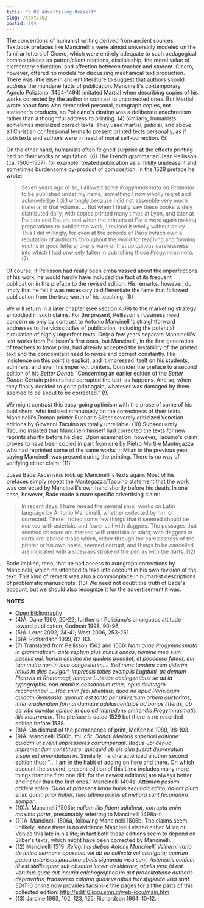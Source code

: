 ```yaml
---
title: "3.02 Advertising Oneself"
slug: /text/302
postid: 204
---
```

The conventions of humanist writing derived from ancient sources. Textbook prefaces like Mancinelli's were almost universally modeled on the familiar letters of Cicero, which were entirely adequate to such pedagogical commonplaces as patron/client relations, discipleship, the moral value of elementary education, and affection between teacher and student. Cicero, however, offered no models for discussing mechanical text production. There was little else in ancient literature to suggest that authors should address the mundane facts of publication. Mancinelli's contemporary Agnolo Poliziano (1454-1494) imitated Martial when describing copies of his works corrected by the author in contrast to uncorrected ones. But Martial wrote about fans who demanded personal, autograph copies, not stationer's products, so Poliziano's citation was a deliberate anachronism rather than a thoughtful address to printing. (4) Similarly, humanists sometimes moralized correct texts. They used martial, judicial, and above all Christian confessional terms to present printed texts personally, as if both texts and authors were in need of moral self-correction. (5)

On the other hand, humanists often feigned surprise at the effects printing had on their works or reputation. (6) The French grammarian Jean Pellisson (ca. 1500-1557), for example, treated publication as a mildly unpleasant and sometimes burdensome by-product of composition. In the 1529 preface he wrote:

> Seven years ago or so, I allowed some *Progymnasmata on Grammar* to be published under my name, something I now wholly regret and acknowledge I did wrongly because I did not assemble very much material in that volume. ... But when I finally saw these books widely distributed daily, with copies printed many times at Lyon, and later at Poitiers and Rouen, and when the printers of Paris were again making preparations to publish the work, I revised it wholly without delay. ... This I did willingly, for even at the schools of Paris (which own a reputation of authority throughout the world for teaching and forming youths in good letters) one is wary of that ubiquitous carelessness into which I had unwisely fallen in publishing those *Progymnasmata*. (7)

Of course, if Pellisson had really been embarrassed about the imperfections of his work, he would hardly have included the fact of its frequent publication in the preface to the revised edition. His remarks, however, do imply that he felt it was necessary to differentiate the fame that followed publication from the true worth of his teaching. (8)

We will return in a later chapter (see section 4.09) to the marketing strategy embodied in such claims. For the present, Pellisson's fussiness need concern us only by contrast to Antonio Mancinelli's straightforward addresses to the vicissitudes of publication, including the potential circulation of highly imperfect texts. Only a few years separate Mancinelli's last works from Pellisson's first ones, but Mancinelli, in the first generation of teachers to know print, had already accepted the instability of the printed text and the concomitant need to revise and correct constantly. His insistence on this point is explicit, and it impressed itself on his students, admirers, and even his imperfect printers. Consider the preface to a second edition of his *Better Donat*: "Concerning an earlier edition of the *Better Donat*: Certain printers had corrupted the text, as happens. And so, when they finally decided to go to print again, whatever was damaged by them seemed to be about to be corrected." (9)

We might contrast this easy-going optimism with the prose of some of his publishers, who insisted strenuously on the correctness of their texts. Mancinelli's Roman printer Euchario Silber severely criticized Venetian editions by Giovanni Tacuino as totally unreliable. (10) Subsequently Tacuino insisted that Mancinelli himself had corrected the texts for new reprints shortly before he died. Upon examination, however, Tacuino's claim proves to have been copied in part from one by Pietro Martire Mantegazza who had reprinted some of the same works in Milan in the previous year, saying Mancinelli was present during the printing. There is no way of verifying either claim. (11)

Josse Bade Ascensius took up Mancinelli's texts again. Most of his prefaces simply repeat the Mantegazza/Tacuino statement that the work was corrected by Mancinelli's own hand shortly before his death. In one case, however, Bade made a more specific advertising claim:

> In recent days, I have reread the several small works on Latin language by Antonio Mancinelli, whether collected by him or corrected. There I noted some few things that it seemed should be marked with asterisks and fewer still with daggers. The passages that seemed obscure are marked with asterisks or stars; with daggers or darts are labeled those which, either through the carelessness of the printer or his own haste, seemed corrupt; and things to be cancelled are indicated with a sideways stroke of the pen as with the darts. (12)

Bade implied, then, that he had access to autograph corrections by Mancinelli, which he intended to take into account in his own revision of the text. This kind of remark was also a commonplace in humanist descriptions of problematic manuscripts. (13) We need not doubt the truth of Bade's account, but we should also recognize it for the advertisement it was.

**NOTES**
* [Open Bibliography](/bibliography.pdf)
* (4)Â  Dane 1999, 20-22; further on Poliziano's ambiguous attitude toward publication, Godman 1998, 90-96.
* (5)Â  Lerer 2002, 24-41; West 2006, 253-261.
* (6)Â  Richardson 1999, 82-83.
* (7) Translated from Pellisson 1562 and 1566: *Nam quae Progymnasmata in grammaticen, ante septem plus minus annos, nomine meo sum passus edi, horum omnino me quidem poenitet, et peccasse fateor, qui tam multa non in loco congesterim.... Sed nunc tandem cum viderim latius in dies evulgari, impressis toties exemplis Lugduni, ac demum Pictavis et Rhotomagi, iamque Lutetiae accingentibus se ad id typographis, non amplius cessandum ratus, opus deintegro reconcinnavi ... Hoc enim feci libentius, quod ne apud Parisiorum quidam Gymnasia, quorum est tanta per universum orbem auctoritas, inter erudiendum formandumque aduluscentulos ad bonas litteras, ab eo vitio cavetur ubique in quo ad imprudens emitendis Progymnasmatis illis incurreram*. The preface is dated 1529 but there is no recorded edition before 1538.
* (8)Â  On distrust of the permanence of print, McKenzie 1989, 98-103.
* (9)Â  Mancinelli 1500b, fol. c5r: *Donati Melioris superiori editione: quidam ut evenit impressores corrumperant. Itaque ubi denuo impremendum constituere; quicquid ab eis olim fuerat deprevatum visum est emendatum iri*. Similarly, he characterized another second edition thus: "... I am in the habit of adding on here and there. On which account the second, present edition of this Lima includes many more things than the first one did; for the newest editions] are always better and richer than the first ones." Mancinelli 1494a: *Attamen passim addere soleo. Quod et praesens limae huius secunda editio indicat plura enim quam prior habet; hinc ultima primis et meliora sunt fecundiora semper*.
* (10)Â  Mancinelli 1503b; *nullam illis fidem adhibeat, corrupta enim maxima parte*, presumably referring to Mancinelli 1498a-f.
* (11)Â  Mancinelli 1506a, following Mancinelli 1505b. The claims seem unlikely, since there is no evidence Mancinelli visited either Milan or Venice this late in his life; in fact both these editions seem to depend on Silber's texts, which might have been corrected by Mancinelli.
* (12) Mancinelli 1519: *Relegi his diebus Antonii Mancinelli Veliterni varia de latino sermone opuscula vel ab eo collecta vel castigata; quorum pauca asteriscis pauciora obelis signanda visa sunt. Asteriscis quidem id est stellis quae sub obscura lucem desiderare, obelis vero id est verubus quae aut incuria calchographorum aut praeciitatione authoris depravatus, transverso calamo quasi verubus transfigenda visa sunt*. EDIT16 online now provides facsimile title pages for all the parts of this collected edition: http://edit16.iccu.smn.it/web-iccu/main.htm
* (13) Jardine 1993, 102, 123, 125; Richardson 1994, 10-12.
